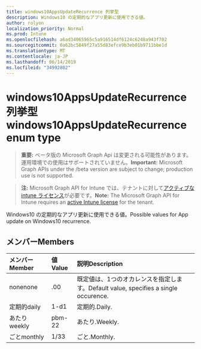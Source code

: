 ```yaml
---
title: windows10AppsUpdateRecurrence 列挙型
description: Windows10 の定期的なアプリ更新に使用できる値。
author: rolyon
localization_priority: Normal
ms.prod: Intune
ms.openlocfilehash: a6ad34065965c5a916514df6124c6248a943f702
ms.sourcegitcommit: 0a62bc5849f27a55d83efce9b3eb01b9711bbe1d
ms.translationtype: MT
ms.contentlocale: ja-JP
ms.lasthandoff: 06/14/2019
ms.locfileid: "34992802"
---
```

# <a name="windows10appsupdaterecurrence-enum-type"></a><span data-ttu-id="da9f1-103">windows10AppsUpdateRecurrence 列挙型</span><span class="sxs-lookup"><span data-stu-id="da9f1-103">windows10AppsUpdateRecurrence enum type</span></span>

> <span data-ttu-id="da9f1-104">**重要:** ベータ版の Microsoft Graph Api は変更される可能性があります。運用環境での使用はサポートされていません。</span><span class="sxs-lookup"><span data-stu-id="da9f1-104">**Important:** Microsoft Graph APIs under the /beta version are subject to change; production use is not supported.</span></span>

> <span data-ttu-id="da9f1-105">**注:** Microsoft Graph API for Intune では、テナントに対して[アクティブな intune ライセンス](https://go.microsoft.com/fwlink/?linkid=839381)が必要です。</span><span class="sxs-lookup"><span data-stu-id="da9f1-105">**Note:** The Microsoft Graph API for Intune requires an [active Intune license](https://go.microsoft.com/fwlink/?linkid=839381) for the tenant.</span></span>

<span data-ttu-id="da9f1-106">Windows10 の定期的なアプリ更新に使用できる値。</span><span class="sxs-lookup"><span data-stu-id="da9f1-106">Possible values for App update on Windows10 recurrence.</span></span>

## <a name="members"></a><span data-ttu-id="da9f1-107">メンバー</span><span class="sxs-lookup"><span data-stu-id="da9f1-107">Members</span></span>
|<span data-ttu-id="da9f1-108">メンバー</span><span class="sxs-lookup"><span data-stu-id="da9f1-108">Member</span></span>|<span data-ttu-id="da9f1-109">値</span><span class="sxs-lookup"><span data-stu-id="da9f1-109">Value</span></span>|<span data-ttu-id="da9f1-110">説明</span><span class="sxs-lookup"><span data-stu-id="da9f1-110">Description</span></span>|
|:---|:---|:---|
|<span data-ttu-id="da9f1-111">none</span><span class="sxs-lookup"><span data-stu-id="da9f1-111">none</span></span>|<span data-ttu-id="da9f1-112">.0</span><span class="sxs-lookup"><span data-stu-id="da9f1-112">0</span></span>|<span data-ttu-id="da9f1-113">既定値は、1つのオカレンスを指定します。</span><span class="sxs-lookup"><span data-stu-id="da9f1-113">Default value, specifies a single occurence.</span></span>|
|<span data-ttu-id="da9f1-114">定期的</span><span class="sxs-lookup"><span data-stu-id="da9f1-114">daily</span></span>|<span data-ttu-id="da9f1-115">1-d</span><span class="sxs-lookup"><span data-stu-id="da9f1-115">1</span></span>|<span data-ttu-id="da9f1-116">定期的.</span><span class="sxs-lookup"><span data-stu-id="da9f1-116">Daily.</span></span>|
|<span data-ttu-id="da9f1-117">あたり</span><span class="sxs-lookup"><span data-stu-id="da9f1-117">weekly</span></span>|<span data-ttu-id="da9f1-118">pbm-2</span><span class="sxs-lookup"><span data-stu-id="da9f1-118">2</span></span>|<span data-ttu-id="da9f1-119">あたり.</span><span class="sxs-lookup"><span data-stu-id="da9f1-119">Weekly.</span></span>|
|<span data-ttu-id="da9f1-120">ごと</span><span class="sxs-lookup"><span data-stu-id="da9f1-120">monthly</span></span>|<span data-ttu-id="da9f1-121">1/3</span><span class="sxs-lookup"><span data-stu-id="da9f1-121">3</span></span>|<span data-ttu-id="da9f1-122">ごと.</span><span class="sxs-lookup"><span data-stu-id="da9f1-122">Monthly.</span></span>|





